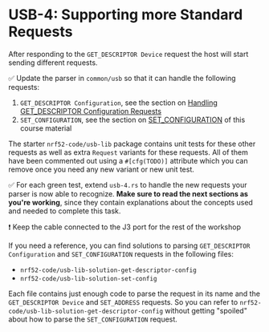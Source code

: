 # USB-4: Supporting more Standard Requests

After responding to the `GET_DESCRIPTOR Device` request the host will start sending different requests.

✅ Update the parser in `common/usb` so that it can handle the following requests:

1. `GET_DESCRIPTOR Configuration`, see the section on [Handling GET_DESCRIPTOR Configuration Requests](./nrf52-usb-get-descriptor-config.md#handling-get_descriptor-configuration-requests)
2. `SET_CONFIGURATION`, see the section on [SET_CONFIGURATION](./nrf52-usb-getting-device-configured.md#set_configuration) of this course material

The starter `nrf52-code/usb-lib` package contains unit tests for these other requests as well as extra `Request` variants for these requests. All of them have been commented out using a `#[cfg(TODO)]` attribute which you can remove once you need any new variant or new unit test.

✅ For each green test, extend `usb-4.rs` to handle the new requests your parser is now able to recognize. **Make sure to read the next sections as you're working**, since they contain explanations about the concepts used and needed to complete this task.

❗️ Keep the cable connected to the J3 port for the rest of the workshop

If you need a reference, you can find solutions to parsing `GET_DESCRIPTOR Configuration` and `SET_CONFIGURATION` requests in the following files:

- `nrf52-code/usb-lib-solution-get-descriptor-config`
- `nrf52-code/usb-lib-solution-set-config`

Each file contains just enough code to parse the request in its name and the `GET_DESCRIPTOR Device` and `SET_ADDRESS` requests. So you can refer to `nrf52-code/usb-lib-solution-get-descriptor-config` without getting "spoiled" about how to parse the `SET_CONFIGURATION` request.

